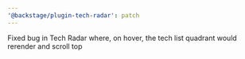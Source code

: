 ```yaml
---
'@backstage/plugin-tech-radar': patch
---
```


Fixed bug in Tech Radar where, on hover, the tech list quadrant would rerender and scroll top
